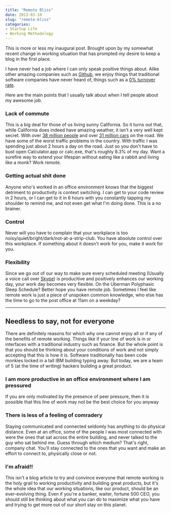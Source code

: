 ```yaml
---
title: "Remote Bliss"
date: 2013-03-10
slug: "remote-bliss"
categories:
- Startup Life
- Working Methodology
---
```


This is more or less my inaugural post. Brought upon by my somewhat recent change in working situation that has prompted my desire to keep a blog in the first place.

I have never had a job where I can only speak positive things about. Alike other amazing companies such as [Github](http://github.com/ "Github"), we enjoy things that traditional software companies have never heard of, things such as a [0% turnover rate](https://twitter.com/holman/status/303576839132164097 'Zach Holman tweet stating no one has ever quit from Github').

Here are the main points that I usually talk about when I tell people about my awesome job.

<!--more-->

### Lack of commute

This is a big deal for those of us living sunny California. So it turns out that, while California does indeed have amazing weather, it isn't a very well kept secret. With over [38 million people](https://www.google.com/publicdata/explore?ds=kf7tgg1uo9ude_&met_y=population&idim=state:06000&dl=en&hl=en&q=california%20population) and over [31 million cars](http://www.dmv.ca.gov/about/profile/est_fees_pd_by_county.pdf) on the road. We have some of the worst traffic problems in the country. With traffic I was spending just about 2 hours a day on the road. Just so you don't have to bust open Calculator.app or calc.exe, that's roughly 8.3% of my day. Want a surefire way to extend your lifespan without eating like a rabbit and living like a monk? Work remote.

### Getting actual shit done

Anyone who's worked in an office environment knows that the biggest detriment to productivity is context switching. I can get to your code review in 2 hours, or I can get to it in 6 hours with you constantly tapping my shoulder to remind me, and not even get what I'm doing done. This is a no brainer.

### Control

Never will you have to complain that your workplace is too noisy/quiet/bright/dark/not-at-a-strip-club. You have absolute control over this workplace. If something about it doesn't work for you, make it work for you.

### Flexibility

Since we go out of our way to make sure every scheduled meeting (Usually a voice call over [Skype](http://skype.com)) is producitive and positively enhances our working day, your work day becomes very flexible. On the Uberman Polyphasic Sleep Schedule? Better hope you have remote job. Sometimes I feel like remote work is just a piece of unspoken common knowledge, who else has the time to go to the post office at 11am on a weekday?

---

## Needless to say, not for everyone

There are definitely reasons for which why one cannot enjoy all or if any of the benefits of remote working. Things like if your line of work is in or interfaces with a traditional industry such as finance. But the whole point is that you should be thinking about your conditions of work and not simply accepting that this is how it is. Software traditionally has been code monkies locked in a tall IBM building typing away. But today, we are a team of 5  (at the time of writing) hackers building a great product.

### I am more productive in an office environment where I am pressured

If you are only motivated by the presence of peer pressure, then it is possible that this line of work may not be the best choice for you anyway

### There is less of a feeling of comradery

Staying communicated and connected seldomly has anything to do physical distance. Even at an office, some of the people I was most connected with were the ones that sat across the entire building, and never talked to the guy who sat behind me. Guess through which medium? That's right, company chat. You'll stay connected to the ones that you want and make an effort to connect to, physically close or not.

### I'm afraid!!

This isn't a blog article to try and convince everyone that remote working is the holy grail to working productivity and building great products, but it's the whole idea that our working situations, like our product, should be an ever-evolving thing. Even if you're a banker, waiter, fortune 500 CEO, you should still be thinking about what you can do to maximize what you have and trying to get more out of our short stay on this planet.
